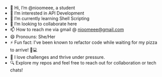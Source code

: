 - 👋 Hi, I’m @nioomeee, a student
- 👀 I’m interested in API Development
- 🌱 I’m currently learning Shell Scripting
- 💞️ I’m looking to collaborate here
- 📫 How to reach me via gmail @ nioomeee@gmail.com
- 😄 Pronouns: She/Her
- ⚡ Fun fact: I've been known to refactor code while waiting for my pizza to arrive! 🍕💻
- 🚀 I love challenges and thrive under pressure.
- 🔍 Explore my repos and feel free to reach out for collaboration or tech chats!

<!---
nioomeee/nioomeee is a ✨ special ✨ repository because its `README.md` (this file) appears on your GitHub profile.
You can click the Preview link to take a look at your changes.
--->

